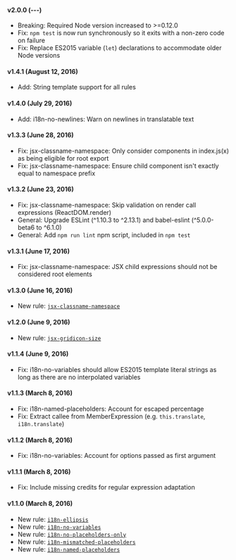 #### v2.0.0 (---)

- Breaking: Required Node version increased to >=0.12.0
- Fix: `npm test` is now run synchronously so it exits with a non-zero code on failure
- Fix: Replace ES2015 variable (`let`) declarations to accommodate older Node versions

#### v1.4.1 (August 12, 2016)

- Add: String template support for all rules 

#### v1.4.0 (July 29, 2016)

- Add: i18n-no-newlines: Warn on newlines in translatable text

#### v1.3.3 (June 28, 2016)

- Fix: jsx-classname-namespace: Only consider components in index.js(x) as being eligible for root export
- Fix: jsx-classname-namespace: Ensure child component isn't exactly equal to namespace prefix

#### v1.3.2 (June 23, 2016)

- Fix: jsx-classname-namespace: Skip validation on render call expressions (ReactDOM.render)
- General: Upgrade ESLint (^1.10.3 to ^2.13.1) and babel-eslint (^5.0.0-beta6 to ^6.1.0)
- General: Add `npm run lint` npm script, included in `npm test`

#### v1.3.1 (June 17, 2016)

- Fix: jsx-classname-namespace: JSX child expressions should not be considered root elements

#### v1.3.0 (June 16, 2016)

- New rule: [`jsx-classname-namespace`](docs/rules/jsx-classname-namespace.md)

#### v1.2.0 (June 9, 2016)

- New rule: [`jsx-gridicon-size`](docs/rules/jsx-gridicon-size.md)

#### v1.1.4 (June 9, 2016)

- Fix: i18n-no-variables should allow ES2015 template literal strings as long as there are no interpolated variables

#### v1.1.3 (March 8, 2016)

- Fix: i18n-named-placeholders: Account for escaped percentage
- Fix: Extract callee from MemberExpression (e.g. `this.translate`, `i18n.translate`)

#### v1.1.2 (March 8, 2016)

- Fix: i18n-no-variables: Account for options passed as first argument

#### v1.1.1 (March 8, 2016)

- Fix: Include missing credits for regular expression adaptation

#### v1.1.0 (March 8, 2016)

- New rule: [`i18n-ellipsis`](docs/rules/i18n-ellipsis.md)
- New rule: [`i18n-no-variables`](docs/rules/i18n-no-variables.md)
- New rule: [`i18n-no-placeholders-only`](docs/rules/i18n-no-placeholders-only.md)
- New rule: [`i18n-mismatched-placeholders`](docs/rules/i18n-mismatched-placeholders.md)
- New rule: [`i18n-named-placeholders`](docs/rules/i18n-named-placeholders.md)
